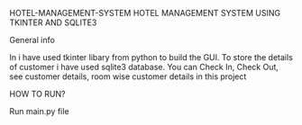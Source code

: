 HOTEL-MANAGEMENT-SYSTEM
HOTEL MANAGEMENT SYSTEM USING TKINTER AND SQLITE3

General info

In i have used tkinter libary from python to build the GUI.
To store the details of customer i have used sqlite3 database.
You can Check In, Check Out, see customer details, room wise customer details in this project

HOW TO RUN?

Run main.py file
